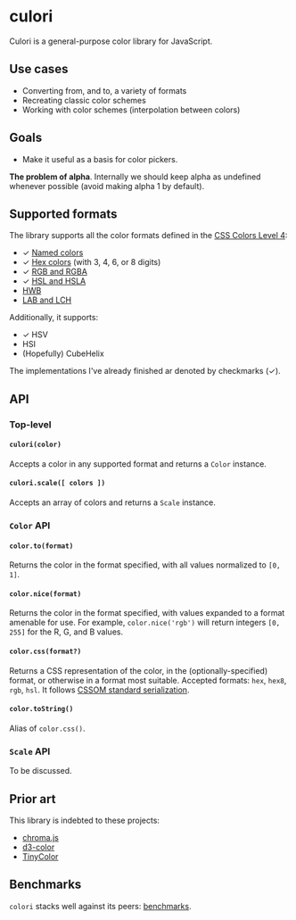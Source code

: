 # culori

Culori is a general-purpose color library for JavaScript.

## Use cases

* Converting from, and to, a variety of formats
* Recreating classic color schemes
* Working with color schemes (interpolation between colors)

## Goals

* Make it useful as a basis for color pickers.

__The problem of alpha__. Internally we should keep alpha as undefined whenever possible (avoid making alpha 1 by default). 

## Supported formats

The library supports all the color formats defined in the [CSS Colors Level 4](https://drafts.csswg.org/css-color/):

* ✓ [Named colors](https://drafts.csswg.org/css-color/#named-colors)
* ✓ [Hex colors](https://drafts.csswg.org/css-color/#hex-notation) (with 3, 4, 6, or 8 digits)
* ✓ [RGB and RGBA](https://drafts.csswg.org/css-color/#rgb-functions)
* ✓ [HSL and HSLA](https://drafts.csswg.org/css-color/#the-hsl-notation)
* [HWB](https://drafts.csswg.org/css-color/#the-hwb-notation)
* [LAB and LCH](https://drafts.csswg.org/css-color/#lab-colors)

Additionally, it supports:

* ✓ HSV
* HSI
* (Hopefully) CubeHelix

The implementations I've already finished ar denoted by checkmarks (✓).

## API

### Top-level

#### `culori(color)`

Accepts a color in any supported format and returns a `Color` instance.

#### `culori.scale([ colors ])`

Accepts an array of colors and returns a `Scale` instance.

### `Color` API

#### `color.to(format)`

Returns the color in the format specified, with all values normalized to `[0, 1]`.

#### `color.nice(format)`

Returns the color in the format specified, with values expanded to a format amenable for use. For example, `color.nice('rgb')` will return integers `[0, 255]` for the R, G, and B values.

#### `color.css(format?)`

Returns a CSS representation of the color, in the (optionally-specified) format, or otherwise in a format most suitable. Accepted formats: `hex`, `hex8`, `rgb`, `hsl`.  It follows [CSSOM standard serialization](https://drafts.csswg.org/cssom/#serialize-a-css-component-value).

#### `color.toString()` 

Alias of `color.css()`.


### `Scale` API

To be discussed.

## Prior art

This library is indebted to these projects:

* [chroma.js](https://github.com/gka/chroma.js)
* [d3-color](https://github.com/d3/d3-color)
* [TinyColor](https://github.com/bgrins/TinyColor)

## Benchmarks

`colori` stacks well against its peers: [benchmarks](./test/benchmarks/README.md).